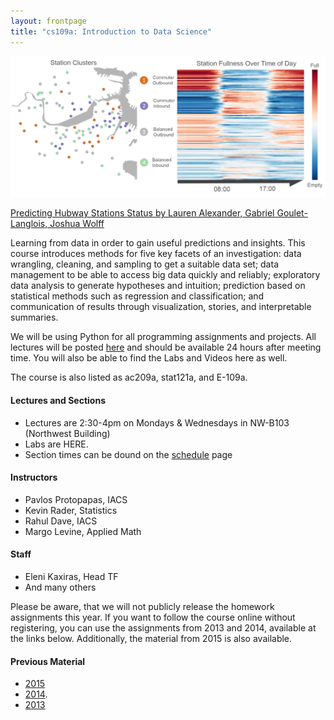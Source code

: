 ```yaml
---
layout: frontpage
title: "cs109a: Introduction to Data Science"
---
```


<img src="figures/hubwayclustering.png" alt="Hubway Clustering" />

[Predicting Hubway Stations Status by
Lauren Alexander, Gabriel Goulet-Langlois, Joshua Wolff](http://cs109hubway.github.io/classp/)

Learning from data in order to gain useful predictions and insights. This course introduces methods for five key facets of an investigation: data wrangling, cleaning, and sampling to get a suitable data set; data management to be able to access big data quickly and reliably; exploratory data analysis to generate hypotheses and intuition; prediction based on statistical methods such as regression and classification; and communication of results through visualization, stories, and interpretable summaries.

We will be using Python for all programming assignments and projects. All lectures will be posted [here](http://cs109.github.io/a-2017/pages/material.html) and should be available 24 hours after meeting time. You will also be able to find the Labs and Videos here as well.

The course is also listed as ac209a, stat121a, and E-109a.


#### Lectures and Sections

* Lectures are 2:30-4pm on Mondays & Wednesdays in NW-B103 (Northwest Building)
* Labs are HERE.
* Section times can be dound on the [schedule](http://cs109.github.io/a-2017/pages/schedule.html) page

#### Instructors

* Pavlos Protopapas, IACS
* Kevin Rader, Statistics
* Rahul Dave, IACS
* Margo Levine, Applied Math

#### Staff

* Eleni Kaxiras, Head TF
* And many others

Please be aware, that we will not publicly release the homework assignments this year. If you want to follow the course online without registering, you can use the assignments from 2013 and 2014, available at the links below. Additionally, the material from 2015 is also available.

#### Previous Material

- [2015](http://cs109.github.io/2015)
- [2014](http://cs109.github.io/2014/index.html).
- [2013](https://github.com/cs109/content)
